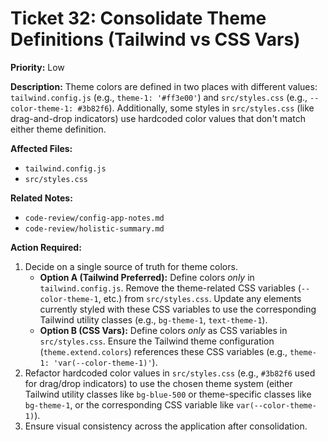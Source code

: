 # Ticket 32: Consolidate Theme Definitions (Tailwind vs CSS Vars)

**Priority:** Low

**Description:** Theme colors are defined in two places with different values: `tailwind.config.js` (e.g., `theme-1: '#ff3e00'`) and `src/styles.css` (e.g., `--color-theme-1: #3b82f6`). Additionally, some styles in `src/styles.css` (like drag-and-drop indicators) use hardcoded color values that don't match either theme definition.

**Affected Files:**

*   `tailwind.config.js`
*   `src/styles.css`

**Related Notes:**

*   `code-review/config-app-notes.md`
*   `code-review/holistic-summary.md`

**Action Required:**

1.  Decide on a single source of truth for theme colors.
    *   **Option A (Tailwind Preferred):** Define colors *only* in `tailwind.config.js`. Remove the theme-related CSS variables (`--color-theme-1`, etc.) from `src/styles.css`. Update any elements currently styled with these CSS variables to use the corresponding Tailwind utility classes (e.g., `bg-theme-1`, `text-theme-1`).
    *   **Option B (CSS Vars):** Define colors *only* as CSS variables in `src/styles.css`. Ensure the Tailwind theme configuration (`theme.extend.colors`) references these CSS variables (e.g., `theme-1: 'var(--color-theme-1)'`).
2.  Refactor hardcoded color values in `src/styles.css` (e.g., `#3b82f6` used for drag/drop indicators) to use the chosen theme system (either Tailwind utility classes like `bg-blue-500` or theme-specific classes like `bg-theme-1`, or the corresponding CSS variable like `var(--color-theme-1)`).
3.  Ensure visual consistency across the application after consolidation. 